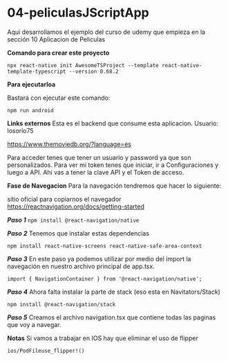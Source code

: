# 04-peliculasJScriptApp
Aqui desarrollamos el ejemplo del curso de udemy que empieza en la sección 10 Aplicacion de Peliculas

**Comando para crear este proyecto**

```npx react-native init AwesomeTSProject --template react-native-template-typescript --version 0.68.2```


**Para ejecutarloa**

Bastará con ejecutar este comando:

```npm run android```

**Links externos** 
Esta es el backend que consume esta aplicacion. Usuario: losorio75

https://www.themoviedb.org/?language=es

Para acceder tenes que tener un usuario y password ya que son personalizados.
Para ver mi token tenes que iniciar, ir a Configuraciones y luego a API. Ahi vas a tener la clave API y el Token de acceso.

**Fase de Navegacion**
Para la navegación tendremos que hacer lo siguiente:

sitio oficial para copiarnos el navegador
https://reactnavigation.org/docs/getting-started

***Paso 1***
```npm install @react-navigation/native```

***Paso 2***
Tenemos que instalar estas dependencias

```npm install react-native-screens react-native-safe-area-context```

***Paso 3***
En este paso ya podemos utilizar por medio del import la navegación en nuestro archivo principal de app.tsx.

```
import { NavigationContainer } from '@react-navigation/native';
```

***Paso 4***
Ahora falta instalar la parte de stack (eso esta en Navitators/Stack)

```npm install @react-navigation/stack```

***Paso 5***
Creamos el archivo navigation.tsx que contiene todas las paginas que voy a navegar.



**Notas**
Si vamos a trabajar en IOS hay que eliminar el uso de flipper

```ios/PodFileuse_flipper!()```

